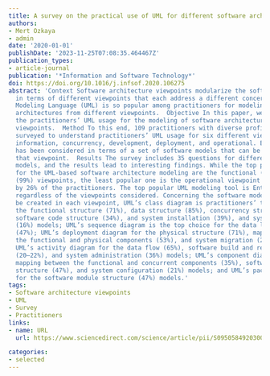 ```yaml
---
title: A survey on the practical use of UML for different software architecture viewpoints
authors:
- Mert Ozkaya
- admin 
date: '2020-01-01'
publishDate: '2023-11-25T07:08:35.464467Z'
publication_types:
- article-journal
publication: '*Information and Software Technology*'
doi: https://doi.org/10.1016/j.infsof.2020.106275
abstract: 'Context Software architecture viewpoints modularize the software architectures
  in terms of different viewpoints that each address a different concern. Unified
  Modeling Language (UML) is so popular among practitioners for modeling software
  architectures from different viewpoints.  Objective In this paper, we aimed at understanding
  the practitioners’ UML usage for the modeling of software architectures from different
  viewpoints.  Method To this end, 109 practitioners with diverse profiles have been
  surveyed to understand practitioners’ UML usage for six different viewpoints: functional,
  information, concurrency, development, deployment, and operational. Each viewpoint
  has been considered in terms of a set of software models that can be created in
  that viewpoint.  Results The survey includes 35 questions for different viewpoint
  models, and the results lead to interesting findings. While the top popular viewpoints
  for the UML-based software architecture modeling are the functional (96%) and information
  (99%) viewpoints, the least popular one is the operational viewpoint that is considered
  by 26% of the practitioners. The top popular UML modeling tool is Enterprise Architect
  regardless of the viewpoints considered. Concerning the software models that can
  be created in each viewpoint, UML’s class diagram is practitioners’ top choice for
  the functional structure (71%), data structure (85%), concurrency structure (75%),
  software code structure (34%), and system installation (39%), and system support
  (16%) models; UML’s sequence diagram is the top choice for the data lifecycle models
  (47%); UML’s deployment diagram for the physical structure (71%), mapping between
  the functional and physical components (53%), and system migration (21%) models;
  UML’s activity diagram for the data flow (65%), software build and release processes
  (20–22%), and system administration (36%) models; UML’s component diagram for the
  mapping between the functional and concurrent components (35%), software module
  structure (47%), and system configuration (21%) models; and UML’s package diagram
  for the software module structure (47%) models.'
tags:
- Software architecture viewpoints
- UML
- Survey
- Practitioners
links:
- name: URL
  url: https://www.sciencedirect.com/science/article/pii/S0950584920300252

categories:
- selected
---
```

